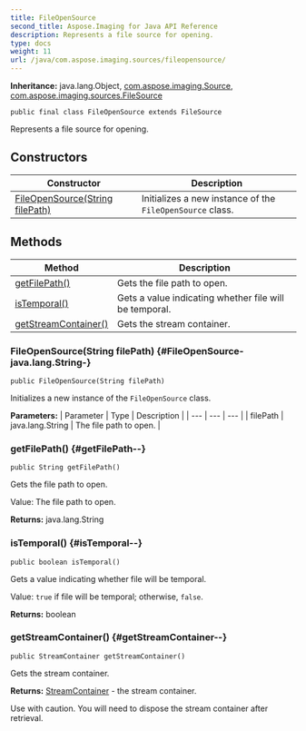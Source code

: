 ```yaml
---
title: FileOpenSource
second_title: Aspose.Imaging for Java API Reference
description: Represents a file source for opening.
type: docs
weight: 11
url: /java/com.aspose.imaging.sources/fileopensource/
---
```

**Inheritance:**
java.lang.Object, [com.aspose.imaging.Source](../../com.aspose.imaging/source), [com.aspose.imaging.sources.FileSource](../../com.aspose.imaging.sources/filesource)
```
public final class FileOpenSource extends FileSource
```

Represents a file source for opening.
## Constructors

| Constructor | Description |
| --- | --- |
| [FileOpenSource(String filePath)](#FileOpenSource-java.lang.String-) | Initializes a new instance of the `FileOpenSource` class. |
## Methods

| Method | Description |
| --- | --- |
| [getFilePath()](#getFilePath--) | Gets the file path to open. |
| [isTemporal()](#isTemporal--) | Gets a value indicating whether file will be temporal. |
| [getStreamContainer()](#getStreamContainer--) | Gets the stream container. |
### FileOpenSource(String filePath) {#FileOpenSource-java.lang.String-}
```
public FileOpenSource(String filePath)
```


Initializes a new instance of the `FileOpenSource` class.

**Parameters:**
| Parameter | Type | Description |
| --- | --- | --- |
| filePath | java.lang.String | The file path to open. |

### getFilePath() {#getFilePath--}
```
public String getFilePath()
```


Gets the file path to open.

Value: The file path to open.

**Returns:**
java.lang.String
### isTemporal() {#isTemporal--}
```
public boolean isTemporal()
```


Gets a value indicating whether file will be temporal.

Value: `true` if file will be temporal; otherwise, `false`.

**Returns:**
boolean
### getStreamContainer() {#getStreamContainer--}
```
public StreamContainer getStreamContainer()
```


Gets the stream container.

**Returns:**
[StreamContainer](../../com.aspose.imaging/streamcontainer) - the stream container.

Use with caution. You will need to dispose the stream container after retrieval.
